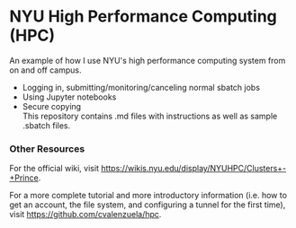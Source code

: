 # NYU High Performance Computing (HPC)

An example of how I use NYU's high performance computing system from on and off campus.
- Logging in, submitting/monitoring/canceling normal sbatch jobs  
- Using Jupyter notebooks  
- Secure copying  
This repository contains .md files with instructions as well as sample .sbatch files.

### Other Resources

For the official wiki, visit https://wikis.nyu.edu/display/NYUHPC/Clusters+-+Prince.

For a more complete tutorial and more introductory information (i.e. how to get an account, the file system, and configuring a tunnel for the first time), visit https://github.com/cvalenzuela/hpc.
